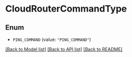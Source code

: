 # CloudRouterCommandType

## Enum


* `PING_COMMAND` (value: `"PING_COMMAND"`)


[[Back to Model list]](../README.md#documentation-for-models) [[Back to API list]](../README.md#documentation-for-api-endpoints) [[Back to README]](../README.md)


